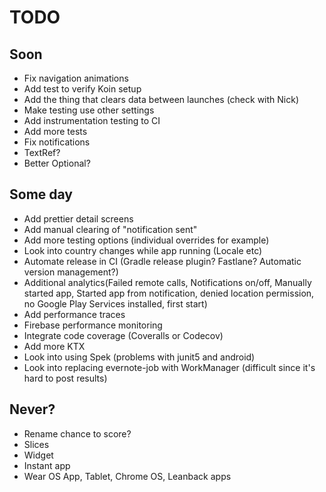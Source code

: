 # TODO

## Soon
* Fix navigation animations
* Add test to verify Koin setup
* Add the thing that clears data between launches (check with Nick)
* Make testing use other settings
* Add instrumentation testing to CI
* Add more tests
* Fix notifications
* TextRef?
* Better Optional?

## Some day
* Add prettier detail screens
* Add manual clearing of "notification sent"
* Add more testing options (individual overrides for example)
* Look into country changes while app running (Locale etc)
* Automate release in CI (Gradle release plugin? Fastlane? Automatic version management?)
* Additional analytics(Failed remote calls, Notifications on/off, Manually started app, Started app from notification, denied location permission, no Google Play Services installed, first start)
* Add performance traces
* Firebase performance monitoring
* Integrate code coverage (Coveralls or Codecov)
* Add more KTX
* Look into using Spek (problems with junit5 and android)
* Look into replacing evernote-job with WorkManager (difficult since it's hard to post results)

## Never?
* Rename chance to score?
* Slices
* Widget
* Instant app
* Wear OS App, Tablet, Chrome OS, Leanback apps
